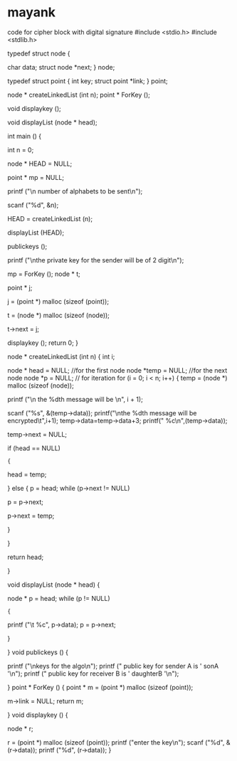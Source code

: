 # mayank
code for cipher block with digital signature
#include <stdio.h>
#include <stdlib.h>

 typedef struct node
{

char data;
struct node *next;
} node;

typedef struct point
{
int key;
struct point *link;
} point;

node * createLinkedList (int n);
point * ForKey ();


void displaykey ();

void displayList (node * head);


int
main ()
{


int n = 0;

node * HEAD = NULL;

point * mp = NULL;

printf ("\n number of alphabets to be sent\n");

scanf ("%d", &n);

HEAD = createLinkedList (n);


displayList (HEAD);

publickeys ();


printf ("\nthe private key for the sender will be of 2 digit\n");

mp = ForKey ();
node * t;

point * j;

j = (point *) malloc (sizeof (point));

t = (node *) malloc (sizeof (node));

t->next = j;

displaykey ();
return 0;
}

node * createLinkedList (int n)
{
int i;

node * head = NULL;		//for the first node
  node *temp = NULL;		//for the next node
  node *p = NULL;		// for iteration
  for (i = 0; i < n; i++)
    {
temp = (node *) malloc (sizeof (node));

printf ("\n the %dth message will be \n", i + 1);

scanf ("%s", &(temp->data));
printf("\nthe %dth message will be encrypted\t",i+1);
temp->data=temp->data+3;
printf(" %c\n",(temp->data));

temp->next = NULL;

if (head == NULL)

	{

head = temp;

}
      else
	{
p = head;
while (p->next != NULL)

p = p->next;

p->next = temp;

}

}

return head;

}

void displayList (node * head)
{

node * p = head;
while (p != NULL)

    {

printf ("\t %c", p->data);
p = p->next;

}

}
void publickeys ()
{
    
printf ("\nkeys for the algo\n");
printf (" public key for sender A is ' sonA '\n");
printf (" public key for receiver B is ' daughterB '\n");

}
point * ForKey ()
{
point * m = (point *) malloc (sizeof (point));

m->link = NULL;
return m;

}
void displaykey ()
{

node * r;


r = (point *) malloc (sizeof (point));
printf ("enter the key\n");
scanf ("%d", &(r->data));
printf ("%d", (r->data));
}
